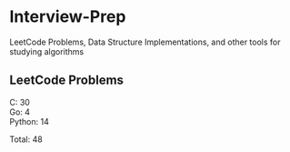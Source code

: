 # Interview-Prep
LeetCode Problems, Data Structure Implementations, and other tools for studying algorithms

## LeetCode Problems
C:      30<br/>
Go:     4<br/>
Python: 14<br/>

Total:  48
